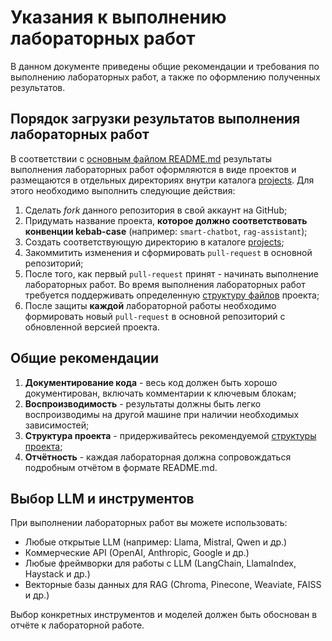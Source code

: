 # Указания к выполнению лабораторных работ

В данном документе приведены общие рекомендации и требования по выполнению лабораторных работ, а также по оформлению полученных результатов.

## Порядок загрузки результатов выполнения лабораторных работ

В соответствии с [основным файлом README.md](/README.md) результаты выполнения лабораторных работ оформляются в виде проектов и размещаются в отдельных директориях внутри каталога [projects](/projects). Для этого необходимо выполнить следующие действия:

1. Сделать *fork* данного репозитория в свой аккаунт на GitHub;
2. Придумать название проекта, **которое должно соответствовать конвенции kebab-case** (например: `smart-chatbot`, `rag-assistant`);
3. Создать соответствующую директорию в каталоге [projects](/projects);
4. Закоммитить изменения и сформировать `pull-request` в основной репозиторий;
5. После того, как первый `pull-request` принят - начинать выполнение лабораторных работ. Во время выполнения лабораторных работ требуется поддерживать определенную [структуру файлов](/projects/README.md) проекта;
6. После защиты **каждой** лабораторной работы необходимо формировать новый `pull-request` в основной репозиторий с обновленной версией проекта.

## Общие рекомендации

1. **Документирование кода** - весь код должен быть хорошо документирован, включать комментарии к ключевым блокам;
2. **Воспроизводимость** - результаты должны быть легко воспроизводимы на другой машине при наличии необходимых зависимостей;
3. **Структура проекта** - придерживайтесь рекомендуемой [структуры проекта](/projects/README.md);
4. **Отчётность** - каждая лабораторная должна сопровождаться подробным отчётом в формате README.md.

## Выбор LLM и инструментов

При выполнении лабораторных работ вы можете использовать:
- Любые открытые LLM (например: Llama, Mistral, Qwen и др.)
- Коммерческие API (OpenAI, Anthropic, Google и др.)
- Любые фреймворки для работы с LLM (LangChain, LlamaIndex, Haystack и др.)
- Векторные базы данных для RAG (Chroma, Pinecone, Weaviate, FAISS и др.)

Выбор конкретных инструментов и моделей должен быть обоснован в отчёте к лабораторной работе.

